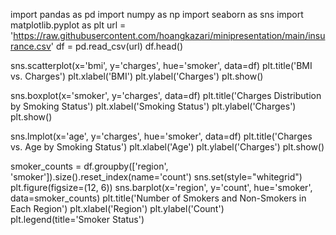 import pandas as pd
import numpy as np
import seaborn as sns
import matplotlib.pyplot as plt
url = 'https://raw.githubusercontent.com/hoangkazari/minipresentation/main/insurance.csv'
df = pd.read_csv(url)
df.head()

sns.scatterplot(x='bmi', y='charges', hue='smoker', data=df)
plt.title('BMI vs. Charges')
plt.xlabel('BMI')
plt.ylabel('Charges')
plt.show()

sns.boxplot(x='smoker', y='charges', data=df)
plt.title('Charges Distribution by Smoking Status')
plt.xlabel('Smoking Status')
plt.ylabel('Charges')
plt.show()

sns.lmplot(x='age', y='charges', hue='smoker', data=df)
plt.title('Charges vs. Age by Smoking Status')
plt.xlabel('Age')
plt.ylabel('Charges')
plt.show()

smoker_counts = df.groupby(['region', 'smoker']).size().reset_index(name='count')
sns.set(style="whitegrid")
plt.figure(figsize=(12, 6))
sns.barplot(x='region', y='count', hue='smoker', data=smoker_counts)
plt.title('Number of Smokers and Non-Smokers in Each Region')
plt.xlabel('Region')
plt.ylabel('Count')
plt.legend(title='Smoker Status')
